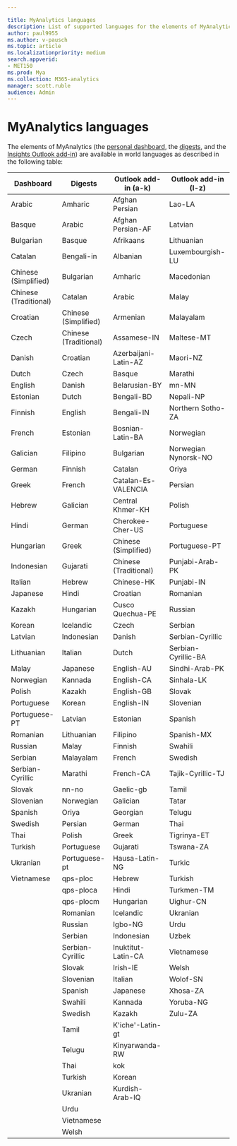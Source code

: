 ```yaml
---

title: MyAnalytics languages
description: List of supported languages for the elements of MyAnalytics
author: paul9955
ms.author: v-pausch
ms.topic: article
ms.localizationpriority: medium 
search.appverid:
- MET150
ms.prod: Mya
ms.collection: M365-analytics
manager: scott.ruble
audience: Admin
---
```


# MyAnalytics languages

The elements of MyAnalytics (the [personal dashboard](../use/dashboard-2.md), the [digests](../use/email-digest-2.md), and the [Insights Outlook add-in](../use/add-in.md)) are available in world languages as described in the following table: 


| Dashboard	| Digests | Outlook add-in (a-k)	| Outlook add-in (l-z) |  
|  	-------	  |  --------- | -------------------  | -------------------- |  
|  	Arabic	  |  	Amharic	 |  	Afghan Persian	  |  	Lao-LA	           |  
|  	Basque	  |  	Arabic   |  	Afghan Persian-AF	|  	Latvian	           |  
|  	Bulgarian	|  	Basque   |  	Afrikaans	        |  	Lithuanian	       |  
|  	Catalan	  |  	Bengali-in	  |  	Albanian	    |  	Luxembourgish-LU   |  
|  	Chinese (Simplified)	  |  	Bulgarian	  |  	Amharic	  |  	Macedonian	  |  
|  	Chinese (Traditional)	  |  	Catalan	  |  	Arabic	  |  	Malay	  |  
|  	Croatian	  |  	Chinese (Simplified)	  |  	Armenian	  |  	Malayalam	  |  
|  	Czech	  |  	Chinese (Traditional)	  |  	Assamese-IN	  |  	Maltese-MT	  |  
|  	Danish	  |  	Croatian	  |  	Azerbaijani-Latin-AZ	  |  	Maori-NZ	  |  
|  	Dutch	  |  	Czech	  |  	Basque	  |  	Marathi	  |  
|  	English	  |  	Danish	  |  	Belarusian-BY	  |  	mn-MN	  |  
|  	Estonian	  |  	Dutch	  |  	Bengali-BD	  |  	Nepali-NP	  |  
|  	Finnish	  |  	English	  |  	Bengali-IN	  |  	Northern Sotho-ZA	  |  
|  	French	  |  	Estonian	  |  	Bosnian-Latin-BA	  |  	Norwegian	  |  
|  	Galician	  |  	Filipino	  |  	Bulgarian	  |  	Norwegian Nynorsk-NO	  |  
|  	German	  |  	Finnish	  |  	Catalan	  |  	Oriya	  |  
|  	Greek	  |  	French	  |  	Catalan-Es-VALENCIA	  |  	Persian	  |  
|  	Hebrew	  |  	Galician	  |  	Central Khmer-KH	  |  	Polish	  |  
|  	Hindi	  |  	German	  |  	Cherokee-Cher-US	  |  	Portuguese	  |  
|  	Hungarian	  |  	Greek	  |  	Chinese (Simplified)	  |  	Portuguese-PT	  |  
|  	Indonesian	  |  	Gujarati	  |  	Chinese (Traditional)	  |  	Punjabi-Arab-PK	  |  
|  	Italian	  |  	Hebrew	  |  	Chinese-HK	  |  	Punjabi-IN	  |  
|  	Japanese	  |  	Hindi	  |  	Croatian	  |  	Romanian	  |  
|  	Kazakh	  |  	Hungarian	  |  	Cusco Quechua-PE	  |  	Russian	  |  
|  	Korean	  |  	Icelandic	  |  	Czech	  |  	Serbian	  |  
|  	Latvian	  |  	Indonesian	  |  	Danish	  |  	Serbian-Cyrillic	  |  
|  	Lithuanian	  |  	Italian	  |  	Dutch	  |  	Serbian-Cyrillic-BA	  |  
|  	Malay	  |  	Japanese	  |  	English-AU	  |  	Sindhi-Arab-PK	  |  
|  	Norwegian	  |  	Kannada	  |  	English-CA	  |  	Sinhala-LK	  |  
|  	Polish	  |  	Kazakh	  |  	English-GB	  |  	Slovak	  |  
|  	Portuguese	  |  	Korean	  |  	English-IN	  |  	Slovenian	  |  
|  	Portuguese-PT	  |  	Latvian	  |  	Estonian	  |  	Spanish	  |  
|  	Romanian	  |  	Lithuanian	  |  	Filipino	  |  	Spanish-MX	  |  
|  	Russian	    |  	Malay	      |  	Finnish	  |  	Swahili	  |  
|  	Serbian	    |  	Malayalam	  |  	French	  |  	Swedish	  |  
|  	Serbian-Cyrillic | Marathi	|  French-CA	| Tajik-Cyrillic-TJ	  |  
|  	Slovak	    |  	nn-no	      |  	Gaelic-gb	  |  	Tamil	  |  
|  	Slovenian	  |  	Norwegian	  |  	Galician	  |  	Tatar	  |  
|  	Spanish	    |  	Oriya	      |  	Georgian	  |  	Telugu	  |  
|  	Swedish	    |  	Persian	    |  	German	    |  	Thai	  |  
|  	Thai	      |  	Polish	    |  	Greek	      |  	Tigrinya-ET	  |  
|  	Turkish	    |  	Portuguese  |  	Gujarati	  | 	Tswana-ZA |  
|  	Ukranian    | Portuguese-pt | Hausa-Latin-NG | 	Turkic	  |  
|  	Vietnamese  |  	qps-ploc	  |  	Hebrew	  |  	Turkish	  |  
|         		  |  	qps-ploca	  |  	Hindi	    |  	Turkmen-TM	  |  
|         		  |  	qps-plocm	  |  	Hungarian	  |  	Uighur-CN	  |  
|         		  |  	Romanian	  |  	Icelandic	  |  	Ukranian	  |  
|   		        |  	Russian	    |  	Igbo-NG	    |  	Urdu	      |   
|         		  |  	Serbian	    |  	Indonesian	|  	Uzbek	      |  
|   		        | Serbian-Cyrillic | Inuktitut-Latin-CA | Vietnamese |  
|         		  |  	Slovak	    |  	Irish-IE	  |  	Welsh	      |  
|         		  |  	Slovenian	  |  	Italian	    |  	Wolof-SN	  |  
|         		  |  	Spanish	    |  	Japanese	  |  	Xhosa-ZA	  |  
|         		  |  	Swahili	    |  	Kannada  	  |  	Yoruba-NG	  |  
|         		  |  	Swedish	    |  	Kazakh      |  	Zulu-ZA	    |  
|         		  | Tamil	   | K'iche'-Latin-gt	  |  	        	  |  
|         		  | Telugu   | Kinyarwanda-RW	    |         		  |  
|         		  |  	Thai	      |  	kok	        |  	        	  |  
|         		  |  	Turkish	    |  	Korean	    |         		  |  
|         		  | Ukranian | Kurdish-Arab-IQ	  |  	        	  |  
|         		  |  	Urdu        |         		  |         		  |  
|         		  |  	Vietnamese  |         		  |         		  |  
|         		  |  	Welsh	      |         		  |         		  |  

